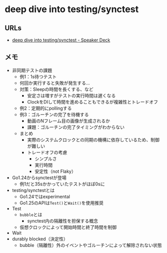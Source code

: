 # deep dive into testing/synctest

## URLs

- [deep dive into testing/synctest - Speaker Deck](https://speakerdeck.com/daikieng/synctest)

## メモ

- 非同期テストの課題
  - 例1：1s待つテスト
  - 何回か実行すると失敗が発生する…
  - 対策：Sleepの時間を長くする、など
    - 安定さは増すがテストの実行時間は遅くなる
    - ClockをDIして時間を進めることもできるが複雑性とトレードオフ
  - 例2：定期的にpollingする
  - 例3：ゴルーチンの完了を待機する
    - 動画のNフレーム目の画像が生成されるか
    - 課題：ゴルーチンの完了タイミングがわからない
  - まとめ
    - 実際のシステムクロックとの同期の機構に依存しているため、制御が難しい
    - トレードオフの考慮
      - シンプルさ
      - 実行時間
      - 安定性（not Flaky）
- Go1.24からsynctestが登場
  - 例1だと35sかかっていたテストがほぼ0sに
- testing/synctestとは
  - Go1.24ではexperimental
  - Go1.25のAPIは`Test()`と`Wait()`を使用推奨
- Test
  - `bubble`とは
    - synctest内の隔離性を担保する概念
  - 仮想クロックによって開始時間と終了時間を制御
- Wait
- durably blocked（決定性）
  - bubble（隔離性）外のイベントやゴルーチンによって解除されない状態
